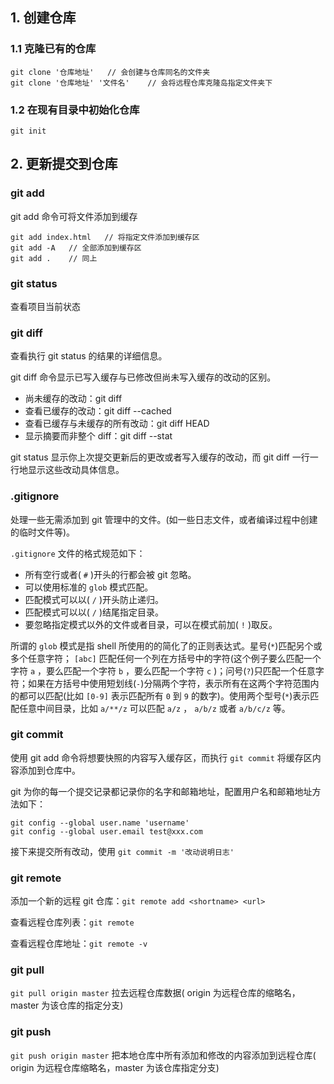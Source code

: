 ## 1. 创建仓库

### 1.1 克隆已有的仓库

```
git clone '仓库地址'   // 会创建与仓库同名的文件夹
git clone '仓库地址' '文件名'    // 会将远程仓库克隆岛指定文件夹下
```

### 1.2 在现有目录中初始化仓库

```
git init
```

## 2.  更新提交到仓库

### git add

git add 命令可将文件添加到缓存

```
git add index.html   // 将指定文件添加到缓存区
git add -A   // 全部添加到缓存区
git add .    // 同上
```

### git status

查看项目当前状态

### git diff

查看执行 git status 的结果的详细信息。

git diff 命令显示已写入缓存与已修改但尚未写入缓存的改动的区别。

* 尚未缓存的改动：git diff
* 查看已缓存的改动：git diff --cached
* 查看已缓存与未缓存的所有改动：git diff HEAD
* 显示摘要而非整个 diff：git diff --stat

git status 显示你上次提交更新后的更改或者写入缓存的改动，而 git diff 一行一行地显示这些改动具体信息。

### .gitignore

处理一些无需添加到 git 管理中的文件。\(如一些日志文件，或者编译过程中创建的临时文件等\)。

`.gitignore` 文件的格式规范如下：

* 所有空行或者\( `#` \)开头的行都会被 git 忽略。
* 可以使用标准的 `glob` 模式匹配。
* 匹配模式可以以\( `/` \)开头防止递归。
* 匹配模式可以以\( `/` \)结尾指定目录。
* 要忽略指定模式以外的文件或者目录，可以在模式前加\( `!` \)取反。

所谓的 `glob` 模式是指 shell 所使用的的简化了的正则表达式。星号\(`*`\)匹配另个或多个任意字符； `[abc]` 匹配任何一个列在方括号中的字符\(这个例子要么匹配一个字符 `a` ，要么匹配一个字符 `b` ，要么匹配一个字符 `c` \)；问号\(`?`\)只匹配一个任意字符；如果在方括号中使用短划线\(`-`\)分隔两个字符，表示所有在这两个字符范围内的都可以匹配\(比如 `[0-9]` 表示匹配所有 `0` 到 `9` 的数字\)。使用两个型号\(`*`\)表示匹配任意中间目录，比如 `a/**/z` 可以匹配 `a/z` ， `a/b/z` 或者 `a/b/c/z` 等。

### git commit

使用 git add 命令将想要快照的内容写入缓存区，而执行 `git commit` 将缓存区内容添加到仓库中。

git 为你的每一个提交记录都记录你的名字和邮箱地址，配置用户名和邮箱地址方法如下：

```
git config --global user.name 'username'
git config --global user.email test@xxx.com
```

接下来提交所有改动，使用 `git commit -m '改动说明日志'` 

### git remote

添加一个新的远程 git 仓库：`git remote add <shortname> <url>` 

查看远程仓库列表：`git remote` 

查看远程仓库地址：`git remote -v`

### git pull

`git pull origin master` 拉去远程仓库数据\( origin 为远程仓库的缩略名，master 为该仓库的指定分支\)

### git push

`git push origin master` 把本地仓库中所有添加和修改的内容添加到远程仓库\( origin 为远程仓库缩略名，master 为该仓库指定分支\)



